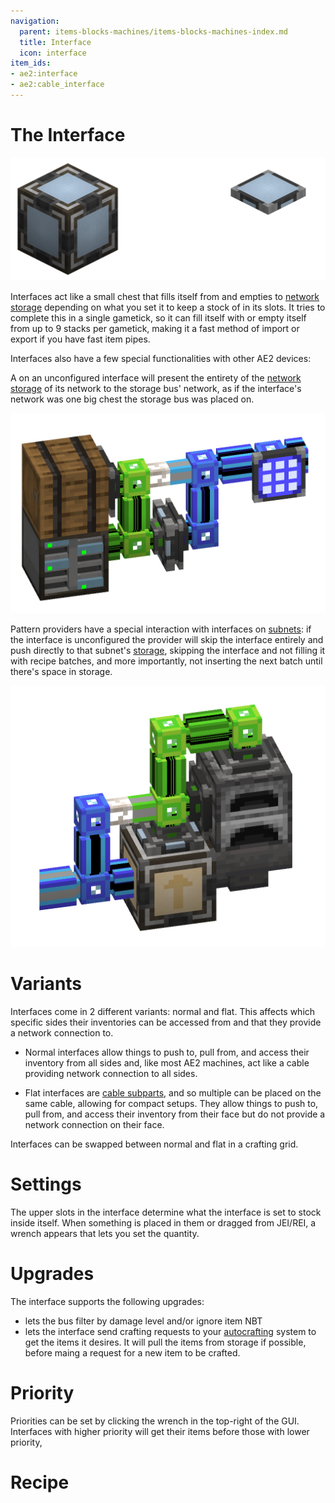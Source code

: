 ```yaml
---
navigation:
  parent: items-blocks-machines/items-blocks-machines-index.md
  title: Interface
  icon: interface
item_ids:
- ae2:interface
- ae2:cable_interface
---
```

# The Interface

![Interfaces](../assets/assemblies/interface_variants.png)

Interfaces act like a small chest that fills itself from and empties to [network storage](../ae2-mechanics/import-export-storage.md)
depending on what you set it to keep a stock of in its slots. It tries to complete this in a single gametick, so it can fill itself with
or empty itself from up to 9 stacks per gametick, making it a fast method of import or export if you have fast item pipes.

Interfaces also have a few special functionalities with other AE2 devices:

A <ItemLink id="storage_bus" /> on an unconfigured interface will present the entirety of the [network storage](../ae2-mechanics/import-export-storage.md)
of its network to the storage bus' network, as if the interface's network was one big chest the storage bus was placed on.

![Storage Bus On Interface](../assets/assemblies/interface_storage.png)

Pattern providers have a special interaction with interfaces on [subnets](../ae2-mechanics/subnetworks.md): if the interface is unconfigured
the provider will skip the interface entirely and push directly to that subnet's [storage](../ae2-mechanics/import-export-storage.md),
skipping the interface and not filling it with recipe batches, and more importantly, not inserting the next batch until there's space in storage.

![Interfaces!](../assets/assemblies/interface_storage_pipe_furnace.png)

# Variants

Interfaces come in 2 different variants: normal and flat. This affects which specific sides their inventories can be accessed
from and that they provide a network connection to.

- Normal interfaces allow things to push to, pull from, and access their inventory from all sides and, like most AE2 machines, act
  like a cable providing network connection to all sides.

- Flat interfaces are [cable subparts](../ae2-mechanics/cable-subparts.md), and so multiple can be placed on the same cable, allowing for compact setups.
  They allow things to push to, pull from, and access their inventory from their face but do not provide a network connection on their face.

Interfaces can be swapped between normal and flat in a crafting grid.

# Settings

The upper slots in the interface determine what the interface is set to stock inside itself. When something is placed in 
them or dragged from JEI/REI, a wrench appears that lets you set the quantity.

# Upgrades

The interface supports the following upgrades:

- <ItemLink id="fuzzy_card" /> lets the bus filter by damage level and/or ignore item NBT
- <ItemLink id="crafting_card" /> lets the interface send crafting requests to your [autocrafting](../ae2-mechanics/autocrafting.md)
  system to get the items it desires. It will pull the items from storage if possible, before maing a request
  for a new item to be crafted.

# Priority

Priorities can be set by clicking the wrench in the top-right of the GUI. Interfaces with higher priority will get their items
before those with lower priority, 

# Recipe

<Recipe id="network/blocks/interfaces_interface" />
<RecipeFor id="cable_interface" />